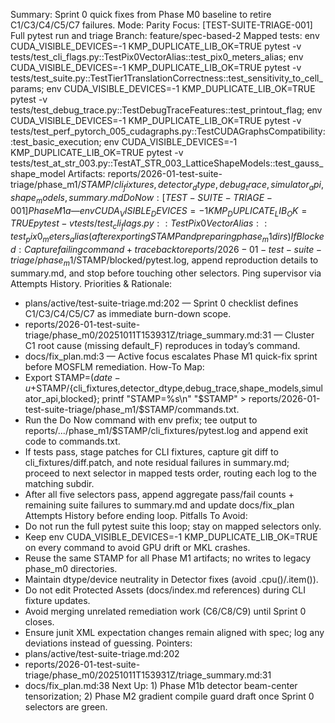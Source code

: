 Summary: Sprint 0 quick fixes from Phase M0 baseline to retire C1/C3/C4/C5/C7 failures.
Mode: Parity
Focus: [TEST-SUITE-TRIAGE-001] Full pytest run and triage
Branch: feature/spec-based-2
Mapped tests: env CUDA_VISIBLE_DEVICES=-1 KMP_DUPLICATE_LIB_OK=TRUE pytest -v tests/test_cli_flags.py::TestPix0VectorAlias::test_pix0_meters_alias; env CUDA_VISIBLE_DEVICES=-1 KMP_DUPLICATE_LIB_OK=TRUE pytest -v tests/test_suite.py::TestTier1TranslationCorrectness::test_sensitivity_to_cell_params; env CUDA_VISIBLE_DEVICES=-1 KMP_DUPLICATE_LIB_OK=TRUE pytest -v tests/test_debug_trace.py::TestDebugTraceFeatures::test_printout_flag; env CUDA_VISIBLE_DEVICES=-1 KMP_DUPLICATE_LIB_OK=TRUE pytest -v tests/test_perf_pytorch_005_cudagraphs.py::TestCUDAGraphsCompatibility::test_basic_execution; env CUDA_VISIBLE_DEVICES=-1 KMP_DUPLICATE_LIB_OK=TRUE pytest -v tests/test_at_str_003.py::TestAT_STR_003_LatticeShapeModels::test_gauss_shape_model
Artifacts: reports/2026-01-test-suite-triage/phase_m1/$STAMP/{cli_fixtures,detector_dtype,debug_trace,simulator_api,shape_models,summary.md}
Do Now: [TEST-SUITE-TRIAGE-001] Phase M1a — env CUDA_VISIBLE_DEVICES=-1 KMP_DUPLICATE_LIB_OK=TRUE pytest -v tests/test_cli_flags.py::TestPix0VectorAlias::test_pix0_meters_alias (after exporting STAMP and preparing phase_m1 dirs)
If Blocked: Capture failing command + traceback to reports/2026-01-test-suite-triage/phase_m1/$STAMP/blocked/pytest.log, append reproduction details to summary.md, and stop before touching other selectors. Ping supervisor via Attempts History.
Priorities & Rationale:
- plans/active/test-suite-triage.md:202 — Sprint 0 checklist defines C1/C3/C4/C5/C7 as immediate burn-down scope.
- reports/2026-01-test-suite-triage/phase_m0/20251011T153931Z/triage_summary.md:31 — Cluster C1 root cause (missing default_F) reproduces in today’s command.
- docs/fix_plan.md:3 — Active focus escalates Phase M1 quick-fix sprint before MOSFLM remediation.
How-To Map:
- Export STAMP=$(date -u +%Y%m%dT%H%M%SZ); mkdir -p reports/2026-01-test-suite-triage/phase_m1/$STAMP/{cli_fixtures,detector_dtype,debug_trace,shape_models,simulator_api,blocked}; printf "STAMP=%s\n" "$STAMP" > reports/2026-01-test-suite-triage/phase_m1/$STAMP/commands.txt.
- Run the Do Now command with env prefix; tee output to reports/.../phase_m1/$STAMP/cli_fixtures/pytest.log and append exit code to commands.txt.
- If tests pass, stage patches for CLI fixtures, capture git diff to cli_fixtures/diff.patch, and note residual failures in summary.md; proceed to next selector in mapped tests order, routing each log to the matching subdir.
- After all five selectors pass, append aggregate pass/fail counts + remaining suite failures to summary.md and update docs/fix_plan Attempts History before ending loop.
Pitfalls To Avoid:
- Do not run the full pytest suite this loop; stay on mapped selectors only.
- Keep env CUDA_VISIBLE_DEVICES=-1 KMP_DUPLICATE_LIB_OK=TRUE on every command to avoid GPU drift or MKL crashes.
- Reuse the same STAMP for all Phase M1 artifacts; no writes to legacy phase_m0 directories.
- Maintain dtype/device neutrality in Detector fixes (avoid .cpu()/.item()).
- Do not edit Protected Assets (docs/index.md references) during CLI fixture updates.
- Avoid merging unrelated remediation work (C6/C8/C9) until Sprint 0 closes.
- Ensure junit XML expectation changes remain aligned with spec; log any deviations instead of guessing.
Pointers:
- plans/active/test-suite-triage.md:202
- reports/2026-01-test-suite-triage/phase_m0/20251011T153931Z/triage_summary.md:31
- docs/fix_plan.md:38
Next Up: 1) Phase M1b detector beam-center tensorization; 2) Phase M2 gradient compile guard draft once Sprint 0 selectors are green.
